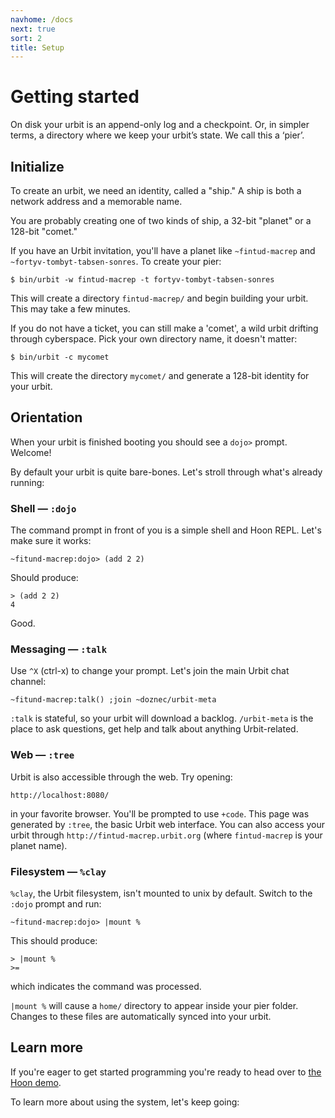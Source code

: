 ```yaml
---
navhome: /docs
next: true
sort: 2
title: Setup
---
```


# Getting started

On disk your urbit is an append-only log and a checkpoint.  Or, in simpler terms, a directory where we keep your urbit’s state.  We call this a ‘pier’.

## Initialize

To create an urbit, we need an identity, called a "ship."  A ship
is both a network address and a memorable name.

You are probably creating one of two kinds of ship, a 32-bit
"planet" or a 128-bit "comet."

If you have an Urbit invitation, you'll have a planet like
`~fintud-macrep` and `~fortyv-tombyt-tabsen-sonres`.  To create
your pier:

    $ bin/urbit -w fintud-macrep -t fortyv-tombyt-tabsen-sonres

This will create a directory `fintud-macrep/` and begin building
your urbit. This may take a few minutes.

If you do not have a ticket, you can still make a 'comet', a wild
urbit drifting through cyberspace.  Pick your own directory name,
it doesn't matter:

    $ bin/urbit -c mycomet

This will create the directory `mycomet/` and generate a 128-bit identity for your urbit.

## Orientation

When your urbit is finished booting you should see a `dojo>` prompt.  Welcome!  

By default your urbit is quite bare-bones.  Let's stroll through what's already running:

### Shell — `:dojo`

The command prompt in front of you is a simple shell and Hoon REPL.  Let's make sure it works:

    ~fitund-macrep:dojo> (add 2 2)

Should produce:

    > (add 2 2)
    4

Good.

### Messaging — `:talk`

Use `^X` (ctrl-x) to change your prompt.  Let's join the main Urbit chat channel:

    ~fitund-macrep:talk() ;join ~doznec/urbit-meta

`:talk` is stateful, so your urbit will download a backlog.
`/urbit-meta` is the place to ask questions, get help and talk
about anything Urbit-related.

### Web — `:tree`

Urbit is also accessible through the web.  Try opening:

    http://localhost:8080/

in your favorite browser.  You'll be prompted to use `+code`.
This page was generated by `:tree`, the basic Urbit web
interface.  You can also access your urbit through
`http://fintud-macrep.urbit.org` (where `fintud-macrep` is your
planet name).  

### Filesystem — `%clay`

`%clay`, the Urbit filesystem, isn't mounted to unix by default.  Switch to the `:dojo` prompt and run:

    ~fitund-macrep:dojo> |mount %

This should produce:

    > |mount %
    >=

which indicates the command was processed.

`|mount %` will cause a `home/` directory to appear inside your pier folder.  Changes to these files are automatically synced into your urbit.

## Learn more

If you're eager to get started programming you're ready to head over to <a href="../../hoon/demo">the Hoon demo</a>.

To learn more about using the system, let's keep going:

